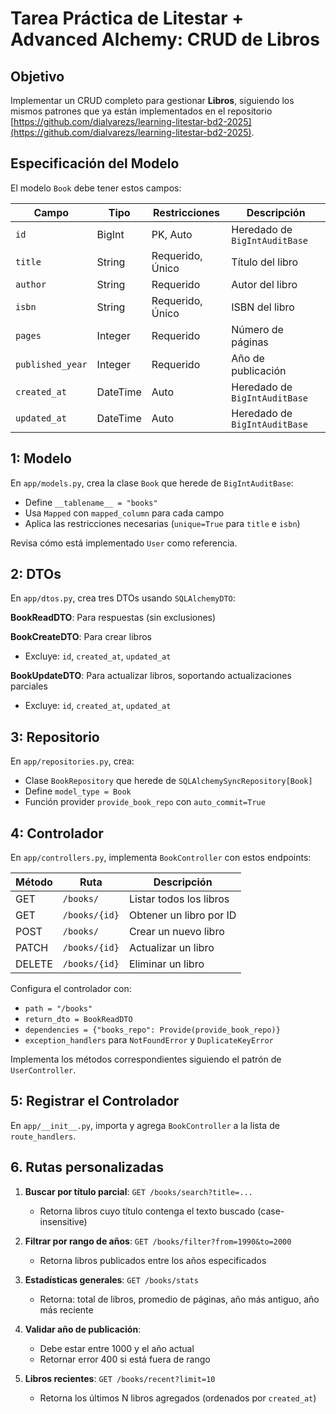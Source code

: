 # Tarea Práctica de Litestar + Advanced Alchemy: CRUD de Libros

## Objetivo

Implementar un CRUD completo para gestionar **Libros**, siguiendo los mismos patrones que ya están implementados en el repositorio [https://github.com/dialvarezs/learning-litestar-bd2-2025](https://github.com/dialvarezs/learning-litestar-bd2-2025).

## Especificación del Modelo

El modelo `Book` debe tener estos campos:

| Campo            | Tipo     | Restricciones    | Descripción                   |
| ---------------- | -------- | ---------------- | ----------------------------- |
| `id`             | BigInt   | PK, Auto         | Heredado de `BigIntAuditBase` |
| `title`          | String   | Requerido, Único | Título del libro              |
| `author`         | String   | Requerido        | Autor del libro               |
| `isbn`           | String   | Requerido, Único | ISBN del libro                |
| `pages`          | Integer  | Requerido        | Número de páginas             |
| `published_year` | Integer  | Requerido        | Año de publicación            |
| `created_at`     | DateTime | Auto             | Heredado de `BigIntAuditBase` |
| `updated_at`     | DateTime | Auto             | Heredado de `BigIntAuditBase` |

## 1: Modelo

En `app/models.py`, crea la clase `Book` que herede de `BigIntAuditBase`:

- Define `__tablename__ = "books"`
- Usa `Mapped` con `mapped_column` para cada campo
- Aplica las restricciones necesarias (`unique=True` para `title` e `isbn`)

Revisa cómo está implementado `User` como referencia.

## 2: DTOs

En `app/dtos.py`, crea tres DTOs usando `SQLAlchemyDTO`:

**BookReadDTO**: Para respuestas (sin exclusiones)

**BookCreateDTO**: Para crear libros

- Excluye: `id`, `created_at`, `updated_at`

**BookUpdateDTO**: Para actualizar libros, soportando actualizaciones parciales

- Excluye: `id`, `created_at`, `updated_at`

## 3: Repositorio

En `app/repositories.py`, crea:

- Clase `BookRepository` que herede de `SQLAlchemySyncRepository[Book]`
- Define `model_type = Book`
- Función provider `provide_book_repo` con `auto_commit=True`

## 4: Controlador

En `app/controllers.py`, implementa `BookController` con estos endpoints:

| Método | Ruta          | Descripción             |
| ------ | ------------- | ----------------------- |
| GET    | `/books/`     | Listar todos los libros |
| GET    | `/books/{id}` | Obtener un libro por ID |
| POST   | `/books/`     | Crear un nuevo libro    |
| PATCH  | `/books/{id}` | Actualizar un libro     |
| DELETE | `/books/{id}` | Eliminar un libro       |

Configura el controlador con:

- `path = "/books"`
- `return_dto = BookReadDTO`
- `dependencies = {"books_repo": Provide(provide_book_repo)}`
- `exception_handlers` para `NotFoundError` y `DuplicateKeyError`

Implementa los métodos correspondientes siguiendo el patrón de `UserController`.

## 5: Registrar el Controlador

En `app/__init__.py`, importa y agrega `BookController` a la lista de `route_handlers`.

## 6. Rutas personalizadas

1. **Buscar por título parcial**: `GET /books/search?title=...`

   - Retorna libros cuyo título contenga el texto buscado (case-insensitive)

2. **Filtrar por rango de años**: `GET /books/filter?from=1990&to=2000`

   - Retorna libros publicados entre los años especificados

3. **Estadísticas generales**: `GET /books/stats`

   - Retorna: total de libros, promedio de páginas, año más antiguo, año más reciente

4. **Validar año de publicación**:

   - Debe estar entre 1000 y el año actual
   - Retornar error 400 si está fuera de rango

5. **Libros recientes**: `GET /books/recent?limit=10`

   - Retorna los últimos N libros agregados (ordenados por `created_at`)
